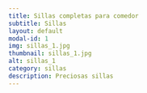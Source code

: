 ```yaml
---
title: Sillas completas para comedor
subtitle: Sillas
layout: default
modal-id: 1
img: sillas_1.jpg
thumbnail: sillas_1.jpg
alt: sillas_1
category: sillas
description: Preciosas sillas
---
```

